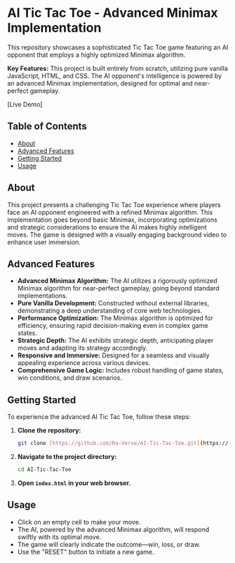 # AI Tic Tac Toe - Advanced Minimax Implementation

This repository showcases a sophisticated Tic Tac Toe game featuring an AI opponent that employs a highly optimized Minimax algorithm.

**Key Features:** This project is built entirely from scratch, utilizing pure vanilla JavaScript, HTML, and CSS. The AI opponent's intelligence is powered by an advanced Minimax implementation, designed for optimal and near-perfect gameplay.

[Live Demo]

## Table of Contents

- [About](#about)
- [Advanced Features](#advanced-features)
- [Getting Started](#getting-started)
- [Usage](#usage)

## About

This project presents a challenging Tic Tac Toe experience where players face an AI opponent engineered with a refined Minimax algorithm. This implementation goes beyond basic Minimax, incorporating optimizations and strategic considerations to ensure the AI makes highly intelligent moves. The game is designed with a visually engaging background video to enhance user immersion.

## Advanced Features

-   **Advanced Minimax Algorithm:** The AI utilizes a rigorously optimized Minimax algorithm for near-perfect gameplay, going beyond standard implementations.
-   **Pure Vanilla Development:** Constructed without external libraries, demonstrating a deep understanding of core web technologies.
-   **Performance Optimization:** The Minimax algorithm is optimized for efficiency, ensuring rapid decision-making even in complex game states.
-   **Strategic Depth:** The AI exhibits strategic depth, anticipating player moves and adapting its strategy accordingly.
-   **Responsive and Immersive:** Designed for a seamless and visually appealing experience across various devices.
-   **Comprehensive Game Logic:** Includes robust handling of game states, win conditions, and draw scenarios.

## Getting Started

To experience the advanced AI Tic Tac Toe, follow these steps:

1.  **Clone the repository:**

    ```bash
    git clone [https://github.com/Ra-Verse/AI-Tic-Tac-Toe.git](https://github.com/Ra-Verse/AI-Tic-Tac-Toe.git)
    ```

2.  **Navigate to the project directory:**

    ```bash
    cd AI-Tic-Tac-Toe
    ```

3.  **Open `index.html` in your web browser.**

## Usage

-   Click on an empty cell to make your move.
-   The AI, powered by the advanced Minimax algorithm, will respond swiftly with its optimal move.
-   The game will clearly indicate the outcome—win, loss, or draw.
-   Use the "RESET" button to initiate a new game.
